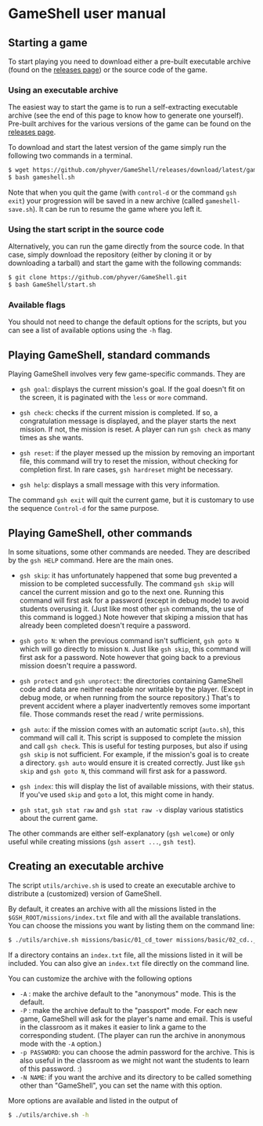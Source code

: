 GameShell user manual
=====================


Starting a game
---------------

To start playing you need to download either a pre-built executable archive
(found on the [releases page](https://github.com/phyver/GameShell/releases))
or the source code of the game.

### Using an executable archive

The easiest way to start the game is to run a self-extracting executable
archive (see the end of this page to know how to generate one yourself).
Pre-built archives for the various versions of the game can be found on the
[releases page](https://github.com/phyver/GameShell/releases).

To download and start the latest version of the game simply run the following
two commands in a terminal.
```sh
$ wget https://github.com/phyver/GameShell/releases/download/latest/gameshell.sh
$ bash gameshell.sh
```

Note that when you quit the game (with `control-d` or the command `gsh exit`)
your progression will be saved in a new archive (called `gameshell-save.sh`).
It can be run to resume the game where you left it.

### Using the start script in the source code

Alternatively, you can run the game directly from the source code. In that
case, simply download the repository (either by cloning it or by downloading
a tarball) and start the game with the following commands:
```sh
$ git clone https://github.com/phyver/GameShell.git
$ bash GameShell/start.sh
```

### Available flags

You should not need to change the default options for the scripts, but you
can see a list of available options using the `-h` flag.


Playing GameShell, standard commands
------------------------------------

Playing GameShell involves very few game-specific commands. They are

* `gsh goal`: displays the current mission's goal. If the goal doesn't fit on
  the screen, it is paginated with the `less` or `more` command.

* `gsh check`: checks if the current mission is completed. If so, a
  congratulation message is displayed, and the player starts the next mission.
  If not, the mission is reset.
  A player can run `gsh check` as many times as she wants.

* `gsh reset`: if the player messed up the mission by removing an important
  file, this command will try to reset the mission, without checking for
  completion first.
  In rare cases, `gsh hardreset` might be necessary.

* `gsh help`: displays a small message with this very information.


The command `gsh exit` will quit the current game, but it is customary to use
the sequence `Control-d` for the same purpose.



Playing GameShell, other commands
---------------------------------

In some situations, some other commands are needed. They are described by the
`gsh HELP` command. Here are the main ones.

* `gsh skip`: it has unfortunately happened that some bug prevented a mission
  to be completed successfully. The command `gsh skip` will cancel the
  current mission and go to the next one. Running this command will first ask
  for a password (except in debug mode) to avoid students overusing it. (Just
  like most other `gsh` commands, the use of this command is logged.)
  Note however that skiping a mission that has already been completed doesn't
  require a password.

* `gsh goto N`: when the previous command isn't sufficient, `gsh goto N`
  which will go directly to mission `N`. Just like `gsh skip`, this command
  will first ask for a password.
  Note however that going back to a previous mission doesn't require a
  password.

* `gsh protect` and `gsh unprotect`: the directories containing GameShell code
  and data are neither readable nor writable by the player. (Except in debug
  mode, or when running from the source repository.) That's to prevent
  accident where a player inadvertently removes some important file. Those
  commands reset the read / write permissions.

* `gsh auto`: if the mission comes with an automatic script (`auto.sh`), this
  command will call it. This script is supposed to complete the mission and
  call `gsh check`.
  This is useful for testing purposes, but also if using `gsh skip` is not
  sufficient. For example, if the mission's goal is to create a directory.
  `gsh auto` would ensure it is created correctly.
  Just like `gsh skip` and `gsh goto N`, this command will first ask for a
  password.

* `gsh index`: this will display the list of available missions, with their
  status. If you've used `skip` and `goto` a lot, this might come in handy.

* `gsh stat`, `gsh stat raw` and `gsh stat raw -v` display various statistics
  about the current game.

The other commands are either self-explanatory (`gsh welcome`) or only useful
while creating missions (`gsh assert ...`, `gsh test`).



Creating an executable archive
------------------------------

The script `utils/archive.sh` is used to create an executable archive to
distribute a (customized) version of GameShell.

By default, it creates an archive with all the missions listed in the
`$GSH_ROOT/missions/index.txt` file and with all the available translations.
You can choose the missions you want by listing them on the command line:
```sh
$ ./utils/archive.sh missions/basic/01_cd_tower missions/basic/02_cd.._cellar/ missions/basic/03_cd_HOME_throne/
```
If a directory contains an `index.txt` file, all the missions listed in it
will be included. You can also give an `index.txt` file directly on the
command line.

You can customize the archive with the following options

* `-A` : make the archive default to the "anonymous" mode. This is the
  default.
* `-P` : make the archive default to the "passport" mode. For each new game,
  GameShell will ask for the player's name and email. This is useful in the
  classroom as it makes it easier to link a game to the corresponding student.
  (The player can run the archive in anonymous mode with the `-A` option.)
* `-p PASSWORD`: you can choose the admin password for the archive.
  This is also useful in the classroom as we might not want the students to
  learn of this password. :)
* `-N NAME`: if you want the archive and its directory to be called something
  other than "GameShell", you can set the name with this option.

More options are available and listed in the output of
```sh
$ ./utils/archive.sh -h
```
